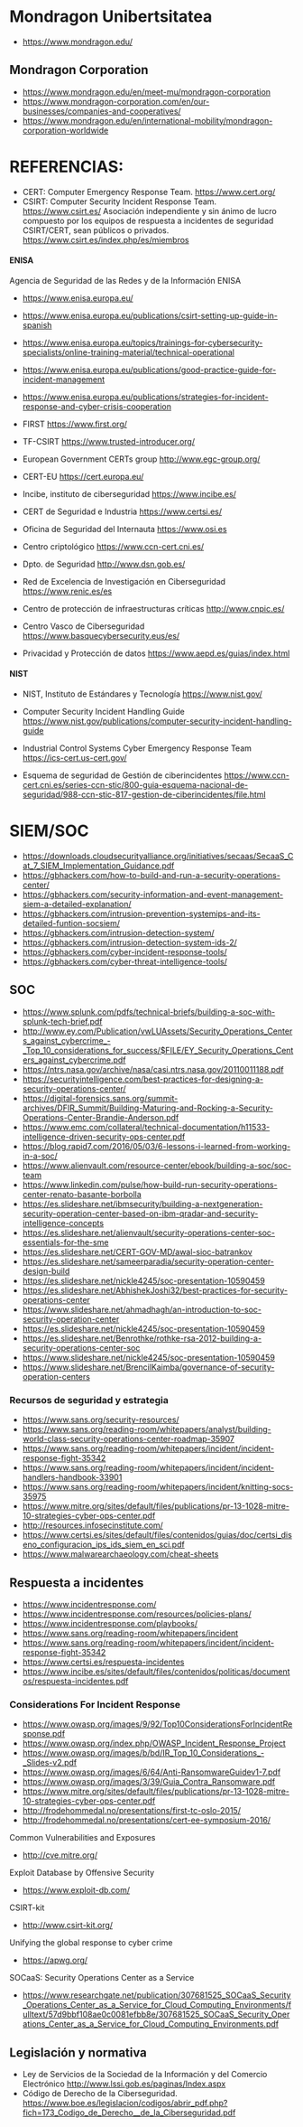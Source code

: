 # Mondragon Unibertsitatea
* https://www.mondragon.edu/

## Mondragon Corporation

* https://www.mondragon.edu/en/meet-mu/mondragon-corporation
* https://www.mondragon-corporation.com/en/our-businesses/companies-and-cooperatives/
* https://www.mondragon.edu/en/international-mobility/mondragon-corporation-worldwide



# REFERENCIAS:

* CERT: Computer Emergency Response Team. https://www.cert.org/
* CSIRT: Computer Security Incident Response Team. https://www.csirt.es/ Asociación independiente y sin ánimo de lucro compuesto por los equipos de respuesta a incidentes de seguridad CSIRT/CERT, sean públicos o privados. https://www.csirt.es/index.php/es/miembros

#### ENISA 
Agencia de Seguridad de las Redes y de la Información ENISA 
* https://www.enisa.europa.eu/
* https://www.enisa.europa.eu/publications/csirt-setting-up-guide-in-spanish
* https://www.enisa.europa.eu/topics/trainings-for-cybersecurity-specialists/online-training-material/technical-operational
* https://www.enisa.europa.eu/publications/good-practice-guide-for-incident-management
* https://www.enisa.europa.eu/publications/strategies-for-incident-response-and-cyber-crisis-cooperation


* FIRST https://www.first.org/
* TF-CSIRT https://www.trusted-introducer.org/
* European Government CERTs group http://www.egc-group.org/
* CERT-EU https://cert.europa.eu/
* Incibe, instituto de ciberseguridad https://www.incibe.es/
* CERT de Seguridad e Industria https://www.certsi.es/
* Oficina de Seguridad del Internauta https://www.osi.es
* Centro criptológico https://www.ccn-cert.cni.es/
* Dpto. de Seguridad http://www.dsn.gob.es/
* Red de Excelencia de Investigación en Ciberseguridad https://www.renic.es/es
* Centro de protección de infraestructuras críticas http://www.cnpic.es/
* Centro Vasco de Ciberseguridad https://www.basquecybersecurity.eus/es/
* Privacidad y Protección de datos https://www.aepd.es/guias/index.html

#### NIST
* NIST, Instituto de Estándares y Tecnología https://www.nist.gov/
* Computer Security Incident Handling Guide https://www.nist.gov/publications/computer-security-incident-handling-guide
* Industrial Control Systems Cyber Emergency Response Team https://ics-cert.us-cert.gov/


* Esquema de seguridad de Gestión de ciberincidentes https://www.ccn-cert.cni.es/series-ccn-stic/800-guia-esquema-nacional-de-seguridad/988-ccn-stic-817-gestion-de-ciberincidentes/file.html


# SIEM/SOC
* https://downloads.cloudsecurityalliance.org/initiatives/secaas/SecaaS_Cat_7_SIEM_Implementation_Guidance.pdf
* https://gbhackers.com/how-to-build-and-run-a-security-operations-center/
* https://gbhackers.com/security-information-and-event-management-siem-a-detailed-explanation/
* https://gbhackers.com/intrusion-prevention-systemips-and-its-detailed-funtion-socsiem/
* https://gbhackers.com/intrusion-detection-system/
* https://gbhackers.com/intrusion-detection-system-ids-2/
* https://gbhackers.com/cyber-incident-response-tools/
* https://gbhackers.com/cyber-threat-intelligence-tools/


## SOC
* https://www.splunk.com/pdfs/technical-briefs/building-a-soc-with-splunk-tech-brief.pdf
* http://www.ey.com/Publication/vwLUAssets/Security_Operations_Centers_against_cybercrime_-_Top_10_considerations_for_success/$FILE/EY_Security_Operations_Centers_against_cybercrime.pdf
* https://ntrs.nasa.gov/archive/nasa/casi.ntrs.nasa.gov/20110011188.pdf
* https://securityintelligence.com/best-practices-for-designing-a-security-operations-center/
* https://digital-forensics.sans.org/summit-archives/DFIR_Summit/Building-Maturing-and-Rocking-a-Security-Operations-Center-Brandie-Anderson.pdf
* https://www.emc.com/collateral/technical-documentation/h11533-intelligence-driven-security-ops-center.pdf
* https://blog.rapid7.com/2016/05/03/6-lessons-i-learned-from-working-in-a-soc/
* https://www.alienvault.com/resource-center/ebook/building-a-soc/soc-team
* https://www.linkedin.com/pulse/how-build-run-security-operations-center-renato-basante-borbolla
* https://es.slideshare.net/ibmsecurity/building-a-nextgeneration-security-operation-center-based-on-ibm-qradar-and-security-intelligence-concepts
* https://es.slideshare.net/alienvault/security-operations-center-soc-essentials-for-the-sme
* https://es.slideshare.net/CERT-GOV-MD/awal-sioc-batrankov
* https://es.slideshare.net/sameerparadia/security-operation-center-design-build
* https://es.slideshare.net/nickle4245/soc-presentation-10590459
* https://es.slideshare.net/AbhishekJoshi32/best-practices-for-security-operations-center
* https://www.slideshare.net/ahmadhagh/an-introduction-to-soc-security-operation-center
* https://es.slideshare.net/nickle4245/soc-presentation-10590459
* https://es.slideshare.net/Benrothke/rothke-rsa-2012-building-a-security-operations-center-soc
* https://www.slideshare.net/nickle4245/soc-presentation-10590459
* https://www.slideshare.net/BrencilKaimba/governance-of-security-operation-centers


### Recursos de seguridad y estrategia
* https://www.sans.org/security-resources/
* https://www.sans.org/reading-room/whitepapers/analyst/building-world-class-security-operations-center-roadmap-35907
* https://www.sans.org/reading-room/whitepapers/incident/incident-response-fight-35342
* https://www.sans.org/reading-room/whitepapers/incident/incident-handlers-handbook-33901
* https://www.sans.org/reading-room/whitepapers/incident/knitting-socs-35975
* https://www.mitre.org/sites/default/files/publications/pr-13-1028-mitre-10-strategies-cyber-ops-center.pdf
* http://resources.infosecinstitute.com/
* https://www.certsi.es/sites/default/files/contenidos/guias/doc/certsi_diseno_configuracion_ips_ids_siem_en_sci.pdf
* https://www.malwarearchaeology.com/cheat-sheets


## Respuesta a incidentes
* https://www.incidentresponse.com/
* https://www.incidentresponse.com/resources/policies-plans/
* https://www.incidentresponse.com/playbooks/
* https://www.sans.org/reading-room/whitepapers/incident
* https://www.sans.org/reading-room/whitepapers/incident/incident-response-fight-35342
* https://www.certsi.es/respuesta-incidentes
* https://www.incibe.es/sites/default/files/contenidos/politicas/documentos/respuesta-incidentes.pdf


### Considerations For Incident Response
* https://www.owasp.org/images/9/92/Top10ConsiderationsForIncidentResponse.pdf
* https://www.owasp.org/index.php/OWASP_Incident_Response_Project
* https://www.owasp.org/images/b/bd/IR_Top_10_Considerations_-_Slides-v2.pdf
* https://www.owasp.org/images/6/64/Anti-RansomwareGuidev1-7.pdf
* https://www.owasp.org/images/3/39/Guia_Contra_Ransomware.pdf
* https://www.mitre.org/sites/default/files/publications/pr-13-1028-mitre-10-strategies-cyber-ops-center.pdf
* http://frodehommedal.no/presentations/first-tc-oslo-2015/
* http://frodehommedal.no/presentations/cert-ee-symposium-2016/



Common Vulnerabilities and Exposures 
* http://cve.mitre.org/

Exploit Database by Offensive Security 
* https://www.exploit-db.com/


CSIRT-kit 
* http://www.csirt-kit.org/

Unifying the global response to cyber crime 
* https://apwg.org/

SOCaaS: Security Operations Center as a Service 
* https://www.researchgate.net/publication/307681525_SOCaaS_Security_Operations_Center_as_a_Service_for_Cloud_Computing_Environments/fulltext/57d9bbf108ae0c0081efbb8e/307681525_SOCaaS_Security_Operations_Center_as_a_Service_for_Cloud_Computing_Environments.pdf 

## Legislación y normativa

* Ley de Servicios de la Sociedad de la Información y del Comercio Electrónico http://www.lssi.gob.es/paginas/Index.aspx
* Código de Derecho de la Ciberseguridad. https://www.boe.es/legislacion/codigos/abrir_pdf.php?fich=173_Codigo_de_Derecho__de_la_Ciberseguridad.pdf
